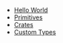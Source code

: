 - [Hello World](Hello%20World/README.md)
- [Primitives](Primitives/README.md)
- [Crates](Crates/README.md)
- [Custom Types](Custom%20Types/README.md)